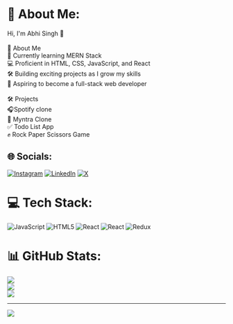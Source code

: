# 💫 About Me:
Hi, I'm Abhi Singh 👋<br><br>🚀 About Me<br>🌱 Currently learning MERN Stack<br>💻 Proficient in HTML, CSS, JavaScript, and React<br>🛠️ Building exciting projects as I grow my skills<br>🎯 Aspiring to become a full-stack web developer<br><br>🛠️ Projects<br>🎧Spotify clone<br>🛒 Myntra Clone<br>✅ Todo List App<br>✊ Rock Paper Scissors Game


## 🌐 Socials:
[![Instagram](https://img.shields.io/badge/Instagram-%23E4405F.svg?logo=Instagram&logoColor=white)](https://instagram.com/abhi_j17) [![LinkedIn](https://img.shields.io/badge/LinkedIn-%230077B5.svg?logo=linkedin&logoColor=white)](https://linkedin.com/in/developer-abhi-j1714) [![X](https://img.shields.io/badge/X-black.svg?logo=X&logoColor=white)](https://x.com/initAbhi7) 

# 💻 Tech Stack:
![JavaScript](https://img.shields.io/badge/javascript-%23323330.svg?style=for-the-badge&logo=javascript&logoColor=%23F7DF1E) ![HTML5](https://img.shields.io/badge/html5-%23E34F26.svg?style=for-the-badge&logo=html5&logoColor=white) ![React](https://img.shields.io/badge/react-%2320232a.svg?style=for-the-badge&logo=react&logoColor=%2361DAFB) ![React](https://img.shields.io/badge/react-%2320232a.svg?style=for-the-badge&logo=react&logoColor=%2361DAFB) ![Redux](https://img.shields.io/badge/redux-%23593d88.svg?style=for-the-badge&logo=redux&logoColor=white)
# 📊 GitHub Stats:
![](https://github-readme-stats.vercel.app/api?username=initAbhi&theme=github_dark&hide_border=false&include_all_commits=false&count_private=false)<br/>
![](https://github-readme-streak-stats.herokuapp.com/?user=initAbhi&theme=github_dark&hide_border=false)<br/>
![](https://github-readme-stats.vercel.app/api/top-langs/?username=initAbhi&theme=github_dark&hide_border=false&include_all_commits=false&count_private=false&layout=compact)

---
[![](https://visitcount.itsvg.in/api?id=initAbhi&icon=0&color=0)](https://visitcount.itsvg.in)

<!-- Proudly created with GPRM ( https://gprm.itsvg.in ) -->
